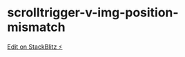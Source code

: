 # scrolltrigger-v-img-position-mismatch

[Edit on StackBlitz ⚡️](https://stackblitz.com/edit/nuxt-starter-ajgthn)
